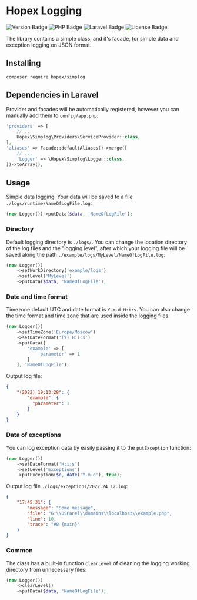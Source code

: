 # Hopex Logging

<p>
    <img alt="Version Badge" src="https://img.shields.io/endpoint?url=https://packages-api.hopex.ru/simplog/badges/version/package">
    <img alt="PHP Badge" src="https://img.shields.io/endpoint?url=https://packages-api.hopex.ru/simplog/badges/version/php">
    <img alt="Laravel Badge" src="https://img.shields.io/endpoint?url=https://packages-api.hopex.ru/simplog/badges/version/laravel">
    <img alt="License Badge" src="https://img.shields.io/endpoint?url=https://packages-api.hopex.ru/simplog/badges/license">
</p>

The library contains a simple class, and it's facade, for simple data and exception logging on JSON format.

## Installing

```
composer require hopex/simplog
```

## Dependencies in Laravel

Provider and facades will be automatically registered, however you can manually add them to `config/app.php`.
```php
'providers' => [
    // ...
    Hopex\Simplog\Providers\ServiceProvider::class,
],
'aliases' => Facade::defaultAliases()->merge([
    // ...
    'Logger' => \Hopex\Simplog\Logger::class,
])->toArray(),
```

## Usage

Simple data logging. Your data will be saved to a file `./logs/runtime/NameOfLogFile.log`:
```php
(new Logger())->putData($data, 'NameOfLogFile');
```

### Directory

Default logging directory is `./logs/`. You can change the location directory of the log 
files and the "logging level", after which your logging file will be 
saved along the path `./example/logs/MyLevel/NameOfLogFile.log`:
```php
(new Logger())
    ->setWorkDirectory('example/logs')
    ->setLevel('MyLevel')
    ->putData($data, 'NameOfLogFile');
```
### Date and time format

Timezone default UTC and date format is `Y-m-d H:i:s`. You can also change the time format and time zone that are used inside the logging files:
```php
(new Logger())
    ->setTimeZone('Europe/Moscow')
    ->setDateFormat('(Y) H:i:s')
    ->putData([
        'example' => [
            'parameter' => 1    
        ]
    ], 'NameOfLogFile');
```
Output log file:
```json
{
    "(2022) 19:13:28": {
        "example": {
          "parameter": 1
        }
    }
}
```

### Data of exceptions

You can log exception data by easily passing it to the `putException` function:

```php
(new Logger())
    ->setDateFormat('H:i:s')
    ->setLevel('Exceptions')
    ->putException($e, date('Y-m-d'), true);
```
Output log file `./logs/exceptions/2022.24.12.log`:
```json
{
    "17:45:31": {
        "message": "Some message",
        "file": "G:\\OSPanel\\domains\\localhost\\example.php",
        "line": 10,
        "trace": "#0 {main}"
    }
}
```
### Common

The class has a built-in function `clearLevel` of cleaning the logging working directory 
from unnecessary files:

```php
(new Logger())
    ->clearLevel()
    ->putData($data, 'NameOfLogFile');
```
